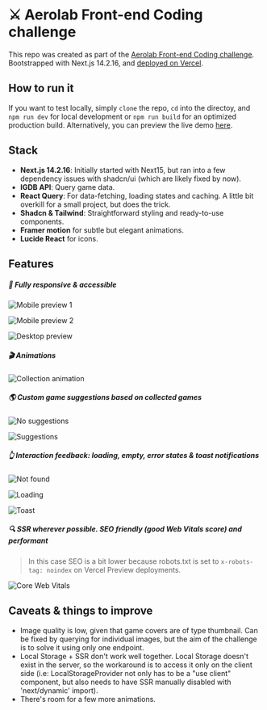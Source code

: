 # ⚔️ Aerolab Front-end Coding challenge

This repo was created as part of the [Aerolab Front-end Coding challenge](https://github.com/Aerolab/frontend-developer-coding-challenge). Bootstrapped with Next.js 14.2.16, and [deployed on Vercel](https://aerolabs-frontend-coding-challenge-4qn7dcknw.vercel.app/).

## How to run it

If you want to test locally, simply ```clone``` the repo, ```cd``` into the directoy, and ```npm run dev``` for local development or ```npm run build``` for an optimized production build. Alternatively, you can preview the live demo [here](https://aerolabs-frontend-coding-challenge-4qn7dcknw.vercel.app/).

## Stack
* **Next.js 14.2.16**: Initially started with Next15, but ran into a few dependency issues with shadcn/ui (which are likely fixed by now).
* **IGDB API**: Query game data.
* **React Query**: For data-fetching, loading states and caching. A little bit overkill for a small project, but does the trick.
* **Shadcn & Tailwind**: Straightforward styling and ready-to-use components.
* **Framer motion** for subtle but elegant animations.
* **Lucide React** for icons.

## Features

##### 🦾 Fully responsive & accessible
![Mobile preview 1](./readme-media/responsive-1.png)

![Mobile preview 2](./readme-media/responsive-2.png)

![Desktop preview](./readme-media/responsive-3.png)


##### 🎬 Animations
![Collection animation](./readme-media/game-collection.gif)


##### 🌎 Custom game suggestions based on collected games
![No suggestions](./readme-media/empty-suggestions.png)

![Suggestions](./readme-media/suggestions.png)


##### 👆 Interaction feedback: loading, empty, error states & toast notifications
![Not found](./readme-media/not-found.png)

![Loading](./readme-media/loading.png)

![Toast](./readme-media/toast.png)


##### 🔍 SSR wherever possible. SEO friendly (good Web Vitals score) and performant
> In this case SEO is a bit lower because robots.txt is set to ```x-robots-tag: noindex``` on Vercel Preview deployments.

![Core Web Vitals](./readme-media/web-vitals.png)


## Caveats & things to improve
* Image quality is low, given that game covers are of type thumbnail. Can be fixed by querying for individual images, but the aim of the challenge is to solve it using only one endpoint.
* Local Storage + SSR don't work well together. Local Storage doesn't exist in the server, so the workaround is to access it only on the client side (i.e: LocalStorageProvider not only has to be a "use client" component, but also needs to have SSR manually disabled with 'next/dynamic' import).
* There's room for a few more animations.